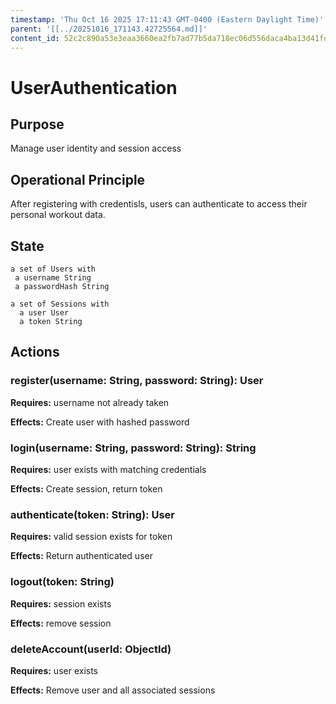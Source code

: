 ```yaml
---
timestamp: 'Thu Oct 16 2025 17:11:43 GMT-0400 (Eastern Daylight Time)'
parent: '[[../20251016_171143.42725564.md]]'
content_id: 52c2c890a53e3eaa3660ea2fb7ad77b5da718ec06d556daca4ba13d41fde2ead
---
```


# UserAuthentication

## Purpose

Manage user identity and session access

## Operational Principle

After registering with credentisls, users can authenticate to access their personal workout data.

## State

```
a set of Users with
 a username String
 a passwordHash String

a set of Sessions with
  a user User
  a token String  
```

## Actions

### register(username: String, password: String): User

**Requires:** username not already taken

**Effects:** Create user with hashed password

### login(username: String, password: String): String

**Requires:** user exists with matching credentials

**Effects:** Create session, return token

### authenticate(token: String): User

**Requires:** valid session exists for token

**Effects:** Return authenticated user

### logout(token: String)

**Requires:** session exists

**Effects:** remove session

### deleteAccount(userId: ObjectId)

**Requires:** user exists

**Effects:** Remove user and all associated sessions
